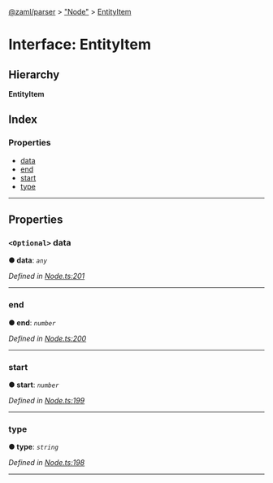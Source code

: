 [@zaml/parser](../README.md) > ["Node"](../modules/_node_.md) > [EntityItem](../interfaces/_node_.entityitem.md)

# Interface: EntityItem

## Hierarchy

**EntityItem**

## Index

### Properties

* [data](_node_.entityitem.md#data)
* [end](_node_.entityitem.md#end)
* [start](_node_.entityitem.md#start)
* [type](_node_.entityitem.md#type)

---

## Properties

<a id="data"></a>

### `<Optional>` data

**● data**: *`any`*

*Defined in [Node.ts:201](https://github.com/nexushubs/zaml-lang/blob/9076d84/packages/zaml-parser/src/Node.ts#L201)*

___
<a id="end"></a>

###  end

**● end**: *`number`*

*Defined in [Node.ts:200](https://github.com/nexushubs/zaml-lang/blob/9076d84/packages/zaml-parser/src/Node.ts#L200)*

___
<a id="start"></a>

###  start

**● start**: *`number`*

*Defined in [Node.ts:199](https://github.com/nexushubs/zaml-lang/blob/9076d84/packages/zaml-parser/src/Node.ts#L199)*

___
<a id="type"></a>

###  type

**● type**: *`string`*

*Defined in [Node.ts:198](https://github.com/nexushubs/zaml-lang/blob/9076d84/packages/zaml-parser/src/Node.ts#L198)*

___

